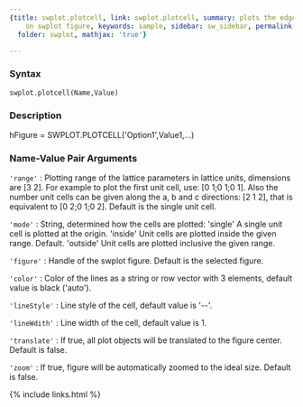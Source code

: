 ```yaml
---
{title: swplot.plotcell, link: swplot.plotcell, summary: plots the edges of unit cells
    on swplot figure, keywords: sample, sidebar: sw_sidebar, permalink: swplot_plotcell.html,
  folder: swplot, mathjax: 'true'}

---
```


### Syntax

`swplot.plotcell(Name,Value)`

### Description

hFigure = SWPLOT.PLOTCELL('Option1',Value1,...)
 

### Name-Value Pair Arguments

`'range'`
: Plotting range of the lattice parameters in lattice units,
  dimensions are [3 2]. For example to plot the first unit cell,
  use: [0 1;0 1;0 1]. Also the number unit cells can be given
  along the a, b and c directions: [2 1 2], that is equivalent to
  [0 2;0 1;0 2]. Default is the single unit cell.

`'mode'`
: String, determined how the cells are plotted:
      'single'    A single unit cell is plotted at the origin.
      'inside'    Unit cells are plotted inside the given
                  range. Default.
      'outside'   Unit cells are plotted inclusive the given
                      range.

`'figure'`
: Handle of the swplot figure. Default is the selected figure.

`'color'`
: Color of the lines as a string or row vector with 3 elements, 
  default value is black ('auto').

`'lineStyle'`
: Line style of the cell, default value is '--'.

`'lineWdith'`
: Line width of the cell, default value is 1.

`'translate'`
: If true, all plot objects will be translated to the figure
  center. Default is false.

`'zoom'`
: If true, figure will be automatically zoomed to the ideal size.
  Default is false.

{% include links.html %}
